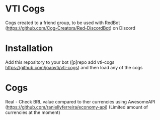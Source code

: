 # VTI Cogs

Cogs created to a friend group, to be used with RedBot (https://github.com/Cog-Creators/Red-DiscordBot) on Discord

# Installation

Add this repository to your bot ([p]repo add vti-cogs https://github.com/joaovti/vti-cogs) and then load any of the cogs 


# Cogs

Real - Check BRL value compared to ther currencies using AwesomeAPI (https://github.com/raniellyferreira/economy-api) (Limited amount of currencies at the moment)



